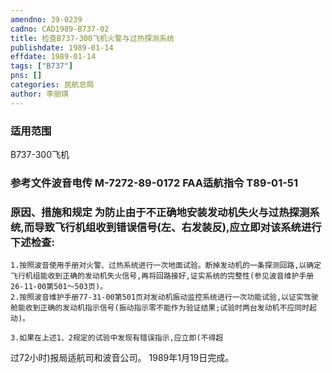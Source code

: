 ```yaml
---
amendno: 39-0239  
cadno: CAD1989-B737-02  
title: 检查B737-300飞机火警与过热探测系统  
publishdate: 1989-01-14  
effdate: 1989-01-14  
tags: ["B737"]  
pns: []  
categories: 民航总局  
author: 李丽琪  
---
```

  
### 适用范围  
B737-300飞机  
  
<!--more-->  
### 参考文件波音电传 M-7272-89-0172 FAA适航指令 T89-01-51  
  
### 原因、措施和规定     为防止由于不正确地安装发动机失火与过热探测系统,而导致飞行机组收到错误信号(左、右发装反),应立即对该系统进行下述检查:  
    1.按照波音使用手册对火警、过热系统进行一次地面试验。断掉发动机的一条探测回路,以确定飞行机组能收到正确的发动机失火信号,再将回路接好,证实系统的完整性(参见波音维护手册26-11-00第501～503页)。  
    2.按照波音维护手册77-31-00第501页对发动机振动监控系统进行一次功能试验,以证实驾驶舱能收到正确的发动机指示信号(振动指示零不能作为验证结果;试验时两台发动机不应同时起动)。  
  
    3.如果在上述1、2规定的试验中发现有错误指示,应立即(不得超  
过72小时)报局适航司和波音公司。 1989年1月19日完成。  
  

